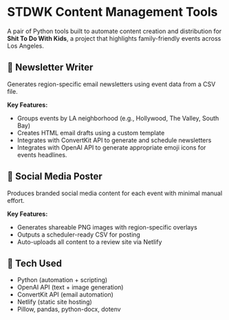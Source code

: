 # STDWK Content Management Tools

A pair of Python tools built to automate content creation and distribution for **Shit To Do With Kids**, a project that highlights family-friendly events across Los Angeles.

## 📰 Newsletter Writer

Generates region-specific email newsletters using event data from a CSV file.

**Key Features:**

- Groups events by LA neighborhood (e.g., Hollywood, The Valley, South Bay)
- Creates HTML email drafts using a custom template
- Integrates with ConvertKit API to generate and schedule newsletters
- Integrates with OpenAI API to generate appropriate emoji icons for events headlines.

## 📱 Social Media Poster

Produces branded social media content for each event with minimal manual effort.

**Key Features:**

- Generates shareable PNG images with region-specific overlays
- Outputs a scheduler-ready CSV for posting
- Auto-uploads all content to a review site via Netlify

## 🔧 Tech Used

- Python (automation + scripting)
- OpenAI API (text + image generation)
- ConvertKit API (email automation)
- Netlify (static site hosting)
- Pillow, pandas, python-docx, dotenv
